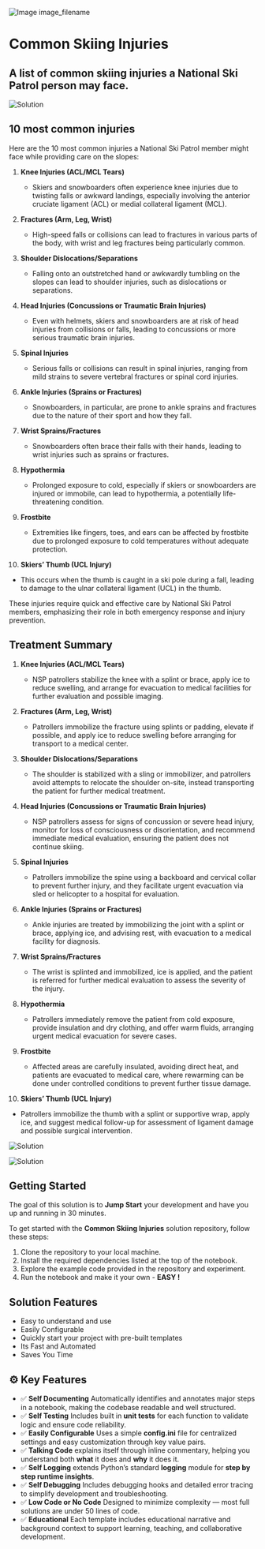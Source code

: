 ![Image image_filename](solution_sign.png)
    
# Common Skiing Injuries 

## A list of common skiing injuries a National Ski Patrol person may face.

    
![Solution](code.png)

    


## 10 most common injuries

Here are the 10 most common injuries a National Ski Patrol member might face while providing care on the slopes:

1. **Knee Injuries (ACL/MCL Tears)**  
   - Skiers and snowboarders often experience knee injuries due to twisting falls or awkward landings, especially involving the anterior cruciate ligament (ACL) or medial collateral ligament (MCL).

2. **Fractures (Arm, Leg, Wrist)**  
   - High-speed falls or collisions can lead to fractures in various parts of the body, with wrist and leg fractures being particularly common.

3. **Shoulder Dislocations/Separations**  
   - Falling onto an outstretched hand or awkwardly tumbling on the slopes can lead to shoulder injuries, such as dislocations or separations.

4. **Head Injuries (Concussions or Traumatic Brain Injuries)**  
   - Even with helmets, skiers and snowboarders are at risk of head injuries from collisions or falls, leading to concussions or more serious traumatic brain injuries.

5. **Spinal Injuries**  
   - Serious falls or collisions can result in spinal injuries, ranging from mild strains to severe vertebral fractures or spinal cord injuries.

6. **Ankle Injuries (Sprains or Fractures)**  
   - Snowboarders, in particular, are prone to ankle sprains and fractures due to the nature of their sport and how they fall.

7. **Wrist Sprains/Fractures**  
   - Snowboarders often brace their falls with their hands, leading to wrist injuries such as sprains or fractures.

8. **Hypothermia**  
   - Prolonged exposure to cold, especially if skiers or snowboarders are injured or immobile, can lead to hypothermia, a potentially life-threatening condition.

9. **Frostbite**  
   - Extremities like fingers, toes, and ears can be affected by frostbite due to prolonged exposure to cold temperatures without adequate protection.

10. **Skiers’ Thumb (UCL Injury)**  
   - This occurs when the thumb is caught in a ski pole during a fall, leading to damage to the ulnar collateral ligament (UCL) in the thumb.

These injuries require quick and effective care by National Ski Patrol members, emphasizing their role in both emergency response and injury prevention.



## Treatment Summary 

1. **Knee Injuries (ACL/MCL Tears)**  
   - NSP patrollers stabilize the knee with a splint or brace, apply ice to reduce swelling, and arrange for evacuation to medical facilities for further evaluation and possible imaging.

2. **Fractures (Arm, Leg, Wrist)**  
   - Patrollers immobilize the fracture using splints or padding, elevate if possible, and apply ice to reduce swelling before arranging for transport to a medical center.

3. **Shoulder Dislocations/Separations**  
   - The shoulder is stabilized with a sling or immobilizer, and patrollers avoid attempts to relocate the shoulder on-site, instead transporting the patient for further medical treatment.

4. **Head Injuries (Concussions or Traumatic Brain Injuries)**  
   - NSP patrollers assess for signs of concussion or severe head injury, monitor for loss of consciousness or disorientation, and recommend immediate medical evaluation, ensuring the patient does not continue skiing.

5. **Spinal Injuries**  
   - Patrollers immobilize the spine using a backboard and cervical collar to prevent further injury, and they facilitate urgent evacuation via sled or helicopter to a hospital for evaluation.

6. **Ankle Injuries (Sprains or Fractures)**  
   - Ankle injuries are treated by immobilizing the joint with a splint or brace, applying ice, and advising rest, with evacuation to a medical facility for diagnosis.

7. **Wrist Sprains/Fractures**  
   - The wrist is splinted and immobilized, ice is applied, and the patient is referred for further medical evaluation to assess the severity of the injury.

8. **Hypothermia**  
   - Patrollers immediately remove the patient from cold exposure, provide insulation and dry clothing, and offer warm fluids, arranging urgent medical evacuation for severe cases.

9. **Frostbite**  
   - Affected areas are carefully insulated, avoiding direct heat, and patients are evacuated to medical care, where rewarming can be done under controlled conditions to prevent further tissue damage.

10. **Skiers’ Thumb (UCL Injury)**  
   - Patrollers immobilize the thumb with a splint or supportive wrap, apply ice, and suggest medical follow-up for assessment of ligament damage and possible surgical intervention.



![Solution](code.png)

    
![Solution](code.png)

    
## Getting Started

The goal of this solution is to **Jump Start** your development and have you up and running in 30 minutes. 

To get started with the **Common Skiing Injuries** solution repository, follow these steps:
1. Clone the repository to your local machine.
2. Install the required dependencies listed at the top of the notebook.
3. Explore the example code provided in the repository and experiment.
4. Run the notebook and make it your own - **EASY !**
    
## Solution Features

- Easy to understand and use  
- Easily Configurable 
- Quickly start your project with pre-built templates
- Its Fast and Automated
- Saves You Time 



## ⚙️ Key Features

- ✅ **Self Documenting** Automatically identifies and annotates major steps in a notebook, making the codebase readable and well structured.
- ✅ **Self Testing** Includes built in **unit tests** for each function to validate logic and ensure code reliability.
- ✅ **Easily Configurable** Uses a simple **config.ini** file for centralized settings and easy customization through key value pairs.
- ✅ **Talking Code** explains itself through inline commentary, helping you understand both **what** it does and **why** it does it.
- ✅ **Self Logging** extends Python’s standard **logging** module for **step by step runtime insights**.
- ✅ **Self Debugging** Includes debugging hooks and detailed error tracing to simplify development and troubleshooting.
- ✅ **Low Code or  No Code** Designed to minimize complexity — most full solutions are under 50 lines of code.
- ✅ **Educational** Each template includes educational narrative and background context to support learning, teaching, and collaborative development.

    